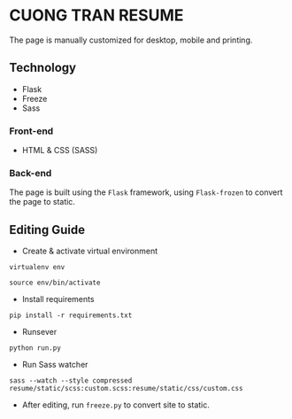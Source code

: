 # CUONG TRAN RESUME

The page is manually customized for desktop, mobile and printing.

## Technology

- Flask
- Freeze
- Sass

### Front-end

- HTML & CSS (SASS)

### Back-end

The page is built using the `Flask` framework, using `Flask-frozen` to convert the page to static.

## Editing Guide

- Create & activate virtual environment 

`virtualenv env`

`source env/bin/activate`

- Install requirements

`pip install -r requirements.txt`

- Runsever 

`python run.py`

- Run Sass watcher

`sass --watch --style compressed resume/static/scss:custom.scss:resume/static/css/custom.css`

- After editing, run `freeze.py` to convert site to static.
